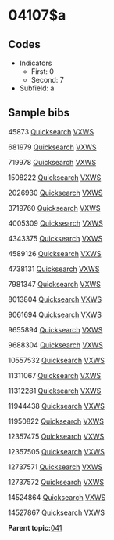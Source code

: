 # 04107$a

## Codes

-   Indicators
    -   First: 0
    -   Second: 7
-   Subfield: a

## Sample bibs

45873 [Quicksearch](https://search.library.yale.edu/catalog/45873) [VXWS](http://prodorbis.library.yale.edu:7014/vxws/GetHoldingsService?bibId=45873)

681979 [Quicksearch](https://search.library.yale.edu/catalog/681979) [VXWS](http://prodorbis.library.yale.edu:7014/vxws/GetHoldingsService?bibId=681979)

719978 [Quicksearch](https://search.library.yale.edu/catalog/719978) [VXWS](http://prodorbis.library.yale.edu:7014/vxws/GetHoldingsService?bibId=719978)

1508222 [Quicksearch](https://search.library.yale.edu/catalog/1508222) [VXWS](http://prodorbis.library.yale.edu:7014/vxws/GetHoldingsService?bibId=1508222)

2026930 [Quicksearch](https://search.library.yale.edu/catalog/2026930) [VXWS](http://prodorbis.library.yale.edu:7014/vxws/GetHoldingsService?bibId=2026930)

3719760 [Quicksearch](https://search.library.yale.edu/catalog/3719760) [VXWS](http://prodorbis.library.yale.edu:7014/vxws/GetHoldingsService?bibId=3719760)

4005309 [Quicksearch](https://search.library.yale.edu/catalog/4005309) [VXWS](http://prodorbis.library.yale.edu:7014/vxws/GetHoldingsService?bibId=4005309)

4343375 [Quicksearch](https://search.library.yale.edu/catalog/4343375) [VXWS](http://prodorbis.library.yale.edu:7014/vxws/GetHoldingsService?bibId=4343375)

4589126 [Quicksearch](https://search.library.yale.edu/catalog/4589126) [VXWS](http://prodorbis.library.yale.edu:7014/vxws/GetHoldingsService?bibId=4589126)

4738131 [Quicksearch](https://search.library.yale.edu/catalog/4738131) [VXWS](http://prodorbis.library.yale.edu:7014/vxws/GetHoldingsService?bibId=4738131)

7981347 [Quicksearch](https://search.library.yale.edu/catalog/7981347) [VXWS](http://prodorbis.library.yale.edu:7014/vxws/GetHoldingsService?bibId=7981347)

8013804 [Quicksearch](https://search.library.yale.edu/catalog/8013804) [VXWS](http://prodorbis.library.yale.edu:7014/vxws/GetHoldingsService?bibId=8013804)

9061694 [Quicksearch](https://search.library.yale.edu/catalog/9061694) [VXWS](http://prodorbis.library.yale.edu:7014/vxws/GetHoldingsService?bibId=9061694)

9655894 [Quicksearch](https://search.library.yale.edu/catalog/9655894) [VXWS](http://prodorbis.library.yale.edu:7014/vxws/GetHoldingsService?bibId=9655894)

9688304 [Quicksearch](https://search.library.yale.edu/catalog/9688304) [VXWS](http://prodorbis.library.yale.edu:7014/vxws/GetHoldingsService?bibId=9688304)

10557532 [Quicksearch](https://search.library.yale.edu/catalog/10557532) [VXWS](http://prodorbis.library.yale.edu:7014/vxws/GetHoldingsService?bibId=10557532)

11311067 [Quicksearch](https://search.library.yale.edu/catalog/11311067) [VXWS](http://prodorbis.library.yale.edu:7014/vxws/GetHoldingsService?bibId=11311067)

11312281 [Quicksearch](https://search.library.yale.edu/catalog/11312281) [VXWS](http://prodorbis.library.yale.edu:7014/vxws/GetHoldingsService?bibId=11312281)

11944438 [Quicksearch](https://search.library.yale.edu/catalog/11944438) [VXWS](http://prodorbis.library.yale.edu:7014/vxws/GetHoldingsService?bibId=11944438)

11950822 [Quicksearch](https://search.library.yale.edu/catalog/11950822) [VXWS](http://prodorbis.library.yale.edu:7014/vxws/GetHoldingsService?bibId=11950822)

12357475 [Quicksearch](https://search.library.yale.edu/catalog/12357475) [VXWS](http://prodorbis.library.yale.edu:7014/vxws/GetHoldingsService?bibId=12357475)

12357505 [Quicksearch](https://search.library.yale.edu/catalog/12357505) [VXWS](http://prodorbis.library.yale.edu:7014/vxws/GetHoldingsService?bibId=12357505)

12737571 [Quicksearch](https://search.library.yale.edu/catalog/12737571) [VXWS](http://prodorbis.library.yale.edu:7014/vxws/GetHoldingsService?bibId=12737571)

12737572 [Quicksearch](https://search.library.yale.edu/catalog/12737572) [VXWS](http://prodorbis.library.yale.edu:7014/vxws/GetHoldingsService?bibId=12737572)

14524864 [Quicksearch](https://search.library.yale.edu/catalog/14524864) [VXWS](http://prodorbis.library.yale.edu:7014/vxws/GetHoldingsService?bibId=14524864)

14527867 [Quicksearch](https://search.library.yale.edu/catalog/14527867) [VXWS](http://prodorbis.library.yale.edu:7014/vxws/GetHoldingsService?bibId=14527867)

**Parent topic:**[041](../../tags/041/041.md)

